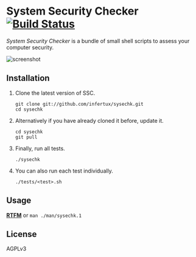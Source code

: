 # System Security Checker [![Build Status](https://secure.travis-ci.org/infertux/sysechk.png)](http://travis-ci.org/#!/infertux/sysechk)

_System Security Checker_ is a bundle of small shell scripts to assess your computer security.

![screenshot](http://infertux.github.com/sysechk/sysechk.png "Example output")

## Installation

1. Clone the latest version of SSC.

    ```
    git clone git://github.com/infertux/sysechk.git
    cd sysechk
    ```

1. Alternatively if you have already cloned it before, update it.

    ```
    cd sysechk
    git pull
    ```

1. Finally, run all tests.

    ```
    ./sysechk
    ```

1. You can also run each test individually.

    ```
    ./tests/<test>.sh
    ```

## Usage

**[RTFM](http://infertux.github.com/sysechk/)** or `man ./man/sysechk.1`

## License

AGPLv3

